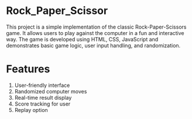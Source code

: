 # Rock_Paper_Scissor
This project is a simple implementation of the classic Rock-Paper-Scissors game. It allows users to play against the computer in a fun and interactive way. The game is developed using HTML, CSS, JavaScript and demonstrates basic game logic, user input handling, and randomization.
# Features
1. User-friendly interface
2. Randomized computer moves
3. Real-time result display
4. Score tracking for user 
5. Replay option
